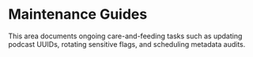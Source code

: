 # Maintenance Guides

This area documents ongoing care-and-feeding tasks such as updating podcast UUIDs, rotating sensitive flags, and scheduling metadata audits.
